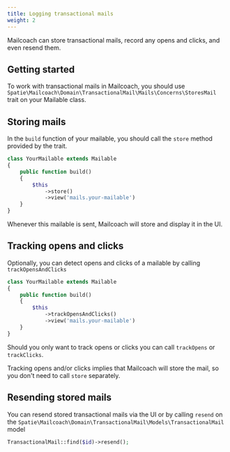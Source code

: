 ```yaml
---
title: Logging transactional mails
weight: 2
---
```


Mailcoach can store transactional mails, record any opens and clicks, and even resend them.


## Getting started

To work with transactional mails in Mailcoach, you should use
 `Spatie\Mailcoach\Domain\TransactionalMail\Mails\Concerns\StoresMail` trait on your Mailable class.

## Storing mails

In the 
 `build` function of your mailable, you should call the `store` method provided by the trait.

```php
class YourMailable extends Mailable
{
    public function build()
    {
        $this
            ->store()
            ->view('mails.your-mailable')
    }
}
```

Whenever this mailable is sent, Mailcoach will store and display it in the UI.

## Tracking opens and clicks

Optionally, you can detect opens and clicks of a mailable by calling `trackOpensAndClicks`

```php
class YourMailable extends Mailable
{
    public function build()
    {
        $this
            ->trackOpensAndClicks()
            ->view('mails.your-mailable')
    }
}
```

Should you only want to track opens or clicks you can call `trackOpens` or `trackClicks`.

Tracking opens and/or clicks implies that Mailcoach will store the mail, so you don't need to call `store` separately.

## Resending stored mails

You can resend stored transactional mails via the UI or by calling `resend` on the `Spatie\Mailcoach\Domain\TransactionalMail\Models\TransactionalMail` model

```php
TransactionalMail::find($id)->resend();
```
